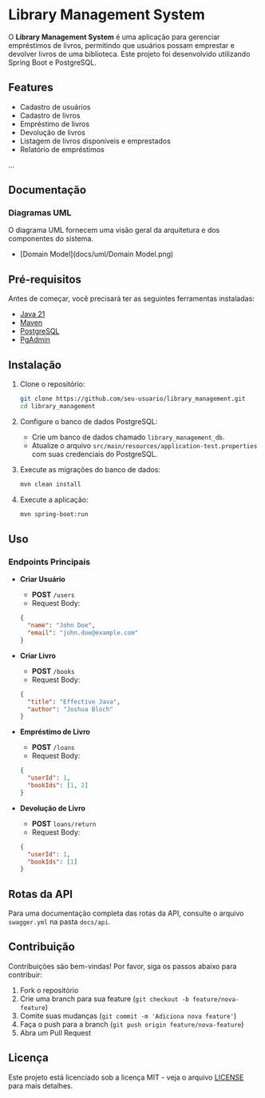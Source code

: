 # Library Management System

O **Library Management System** é uma aplicação para gerenciar empréstimos de livros, permitindo que usuários possam emprestar e devolver livros de uma biblioteca. Este projeto foi desenvolvido utilizando Spring Boot e PostgreSQL.

## Features

- Cadastro de usuários
- Cadastro de livros
- Empréstimo de livros
- Devolução de livros
- Listagem de livros disponíveis e emprestados
- Relatório de empréstimos

...

## Documentação

### Diagramas UML

O diagrama UML fornecem uma visão geral da arquitetura e dos componentes do sistema.

- [Domain Model](docs/uml/Domain Model.png)

## Pré-requisitos

Antes de começar, você precisará ter as seguintes ferramentas instaladas:

- [Java 21](https://www.oracle.com/java/technologies/javase-jdk21-downloads.html)
- [Maven](https://maven.apache.org/install.html)
- [PostgreSQL](https://www.postgresql.org/download/)
- [PgAdmin](https://www.pgadmin.org/download/)

## Instalação

1. Clone o repositório:

    ```bash
    git clone https://github.com/seu-usuario/library_management.git
    cd library_management
    ```

2. Configure o banco de dados PostgreSQL:

    - Crie um banco de dados chamado `library_management_db`.
    - Atualize o arquivo `src/main/resources/application-test.properties` com suas credenciais do PostgreSQL.

3. Execute as migrações do banco de dados:

    ```bash
    mvn clean install
    ```

4. Execute a aplicação:

    ```bash
    mvn spring-boot:run
    ```

## Uso

### Endpoints Principais

- **Criar Usuário**
    - **POST** `/users`
    - Request Body:
    ```json
    {
      "name": "John Doe",
      "email": "john.doe@example.com"
    }
    ```

- **Criar Livro**
    - **POST** `/books`
    - Request Body:
    ```json
    {
      "title": "Effective Java",
      "author": "Joshua Bloch"
    }
    ```

- **Empréstimo de Livro**
    - **POST** `/loans`
    - Request Body:
    ```json
    {
      "userId": 1,
      "bookIds": [1, 2]
    }
    ```

- **Devolução de Livro**
    - **POST** `loans/return`
    - Request Body:
    ```json
    {
      "userId": 1,
      "bookIds": [1]
    }
    ```

## Rotas da API

Para uma documentação completa das rotas da API, consulte o arquivo `swagger.yml` na pasta `docs/api`.

## Contribuição

Contribuições são bem-vindas! Por favor, siga os passos abaixo para contribuir:

1. Fork o repositório
2. Crie uma branch para sua feature (`git checkout -b feature/nova-feature`)
3. Comite suas mudanças (`git commit -m 'Adiciona nova feature'`)
4. Faça o push para a branch (`git push origin feature/nova-feature`)
5. Abra um Pull Request

## Licença

Este projeto está licenciado sob a licença MIT - veja o arquivo [LICENSE](LICENSE) para mais detalhes.
